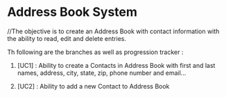 # Address Book System

//The objective is to create an Address Book with contact information with the ability to read, edit and delete entries.

Th following are the branches as well as progression tracker :

1. [UC1] : Ability to create a Contacts in Address Book with first and last names, address, city, state, zip, phone number and email...

2. [UC2] : Ability to add a new Contact to Address Book

